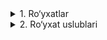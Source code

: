 <details>
<summary>1. Ro‘yxatlar</summary>

## HTML: Ro‘yxatlar

HTML’da ro‘yxatlar elementlarni tartibli yoki tartibsiz ko‘rinishda joylashtirish uchun ishlatiladi.  
Ro‘yxatlar yordamida menyu, vazifalar ro‘yxati, mahsulotlar jadvali kabi narsalarni tuzish mumkin.  

---

### `<ul>` — Tartibsiz ro‘yxat
- **ul (unordered list)** — elementlar oldida marker (nuqta, kvadrat, doira) chiqadi.  
- Odatda oddiy ro‘yxat yoki menyu uchun ishlatiladi.  

**Misol:**
```html
<ul>
  <li>Olma</li>
  <li>Banan</li>
  <li>Gilos</li>
</ul>
```

### `<ol>` — Tartibli ro‘yxat
**ol (ordered list)** — elementlar raqamlangan tartibda chiqadi.

Odatda qadam-baqadam ko‘rsatmalar, reyting yoki ketma-ketlik uchun ishlatiladi.

**Misol:**

```html
<ol>
  <li>Birinchi qadam</li>
  <li>Ikkinchi qadam</li>
  <li>Uchinchi qadam</li>
</ol>
```

### `<li>` — Ro‘yxat elementi
**li (list item)** — ro‘yxat ichidagi bitta elementni bildiradi.

Har doim `<ul>` yoki `<ol>` ichida bo‘lishi kerak.

**Misol:**

```html
<ul>
  <li>HTML</li>
  <li>CSS</li>
  <li>JavaScript</li>
</ul>
```

</details>

<details>
<summary>2. Ro‘yxat uslublari</summary>

## CSS: Ro‘yxat uslublari

HTML’dagi ro‘yxatlarni (`<ul>`, `<ol>`) CSS yordamida turlicha **marker turlari** va **joylashuv** bilan bezatish mumkin.  

---

### Marker turlari (`list-style-type`)
Marker — bu ro‘yxat oldida chiqadigan belgi (nuqta, kvadrat, harf, raqam va h.k.).  

**Eng ko‘p ishlatiladigan qiymatlar:**
- `disc` — qora nuqta ⚫ *(standart)*  
- `circle` — ichi bo‘sh doira ⚪  
- `square` — kvadrat ◼️  
- `decimal` — oddiy raqamlar (1, 2, 3)  
- `upper-alpha` — katta harflar (A, B, C)  
- `lower-alpha` — kichik harflar (a, b, c)  
- `upper-roman` — rim raqamlari katta harfda (I, II, III)  
- `lower-roman` — rim raqamlari kichik harfda (i, ii, iii)  
- `none` — marker chiqmaydi  

**Misol:**

```css
ul {
  list-style-type: square;
}

ol {
  list-style-type: upper-alpha;
}
```

**👉 Natija:**

Tartibsiz ro‘yxat kvadrat marker bilan chiqadi.

Tartibli ro‘yxat `A`, `B`, `C` harflari bilan raqamlanadi.

Joylashuv `(list-style-position)`
Markerning matnga nisbatan joylashishini belgilaydi.

**Qiymatlar:**

`outside` — marker matn tashqarisida bo‘ladi (standart)

`inside` — marker matnning ichiga kiritiladi

**Misol:**

```css
ul {
  list-style-type: square;
  list-style-position: inside;
}
```

**👉 Natija:** kvadrat marker matnning ichida joylashadi.

**Qo‘shimcha:** `list-style` qisqa yozuv
`list-style-type`, `list-style-position` va `list-style-image` (rasm marker) ni bitta qatorga yozish mumkin.

**Misol:**

```css
ul {
  list-style: circle inside;
}
```

👉 Bu kod `list-style-type: circle;` va `list-style-position: inside;` ning qisqartmasi.